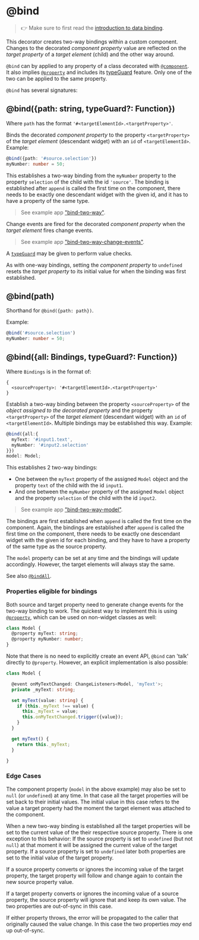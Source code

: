 ---
---
# @bind

> :point_right: Make sure to first read the [introduction to data binding](./index.md).

This decorator creates two-way bindings within a custom component. Changes to the decorated *component property* value are reflected on the *target property* of a *target element* (child) and the other way around.

`@bind` can by applied to any property of a class decorated with [`@component`](./@component.md). It also implies [`@property`](./@property.md) and includes its [typeGuard](./@property.md) feature. Only one of the two can be applied to the same property.

`@bind` has several signatures:

## @bind({path: string, typeGuard?: Function})

Where `path` has the format `'#<targetElementId>.<targetProperty>'`.

Binds the decorated *component property* to the property `<targetProperty>` of the *target element* (descendant widget) with an `id` of `<targetElementId>`. Example:

```ts
@bind({path: '#source.selection'})
myNumber: number = 50;
```

This establishes a two-way binding from the `myNumber` property to the property `selection` of the child with the id `'source'`. The binding is established after `append` is called the first time on the component, there needs to be exactly one descendant widget with the given id, and it has to have a property of the same type.

> See example app ["bind-two-way"](../../examples/bind-two-way).

Change events are fired for the decorated *component property* when the *target element* fires change events.

> See example app ["bind-two-way-change-events"](../../examples/bind-two-way-change-events).

A [`typeGuard`](./@property.md#propertytypeguard) may be given to perform value checks.

As with one-way bindings, setting the *component property* to `undefined` resets the *target property* to its initial value for when the binding was first established.

## @bind(path)

Shorthand for `@bind({path: path})`.

Example:

```ts
@bind('#source.selection')
myNumber: number = 50;
```

## @bind({all: Bindings, typeGuard?: Function})

Where `Bindings` is in the format of:
```
{
  <sourceProperty>: '#<targetElementId>.<targetProperty>'
}
```
Establish a two-way binding between the property `<sourceProperty>` of the *object assigned to the decorated property* and the property `<targetProperty>` of the *target element* (descendant widget) with an `id` of `<targetElementId>`. Multiple bindings may be established this way. Example:

```ts
@bind({all:{
  myText: '#input1.text',
  myNumber: '#input2.selection'
}})
model: Model;
```

This establishes 2 two-way bindings:
* One between the `myText` property of the assigned `Model` object and the property `text` of the child with the id `input1`.
* And one between the `myNumber` property of the assigned `Model` object and the property `selection` of the child with the id `input2`.

> See example app ["bind-two-way-model"](../../examples/bind-two-way-model).

The bindings are first established when `append` is called the first time on the component. Again, the bindings are established after `append` is called the first time on the component, there needs to be exactly one descendant widget with the given id for each binding, and they have to have a property of the same type as the source property.

The `model` property can be set at any time and the bindings will update accordingly. However, the target elements will always stay the same.

See also [`@bindAll`](./@bindAll.md).

### Properties eligible for bindings

Both source and target property need to generate change events for the two-way binding to work. The quickest way to implement this is using [`@property`](./@property.md), which can be used on non-widget classes as well:

```ts
class Model {
  @property myText: string;
  @property myNumber: number;
}
```

Note that there is no need to explicitly create an event API, `@bind` can 'talk' directly to `@property`. However, an explicit implementation is also possible:

```ts
class Model {

  @event onMyTextChanged: ChangeListeners<Model, 'myText'>;
  private _myText: string;

  set myText(value: string) {
    if (this._myText !== value) {
      this._myText = value;
      this.onMyTextChanged.trigger({value});
    }
  }

  get myText() {
    return this._myText;
  }

}
```

### Edge Cases

The component property (`model` in the above example) may also be set to `null` (or `undefined`) at any time. In that case all the target properties will be set back to their initial values. The initial value in this case refers to the value a target property had the moment the target element was attached to the component.

When a new two-way binding is established all the target properties will be set to the current value of the their respective source property. There is one exception to this behavior: If the source property is set to `undefined` (but not `null`) at that moment it will be assigned the current value of the target property. If a source property is set to `undefined` later both properties are set to the initial value of the target property.

If a source property converts or ignores the incoming value of the target property, the target property will follow and change again to contain the new source property value.

If a target property converts or ignores the incoming value of a source property, the source property will ignore that and keep its own value. The two properties are out-of-sync in this case.

If either property throws, the error will be propagated to the caller that originally caused the value change. In this case the two properties *may* end up out-of-sync.
